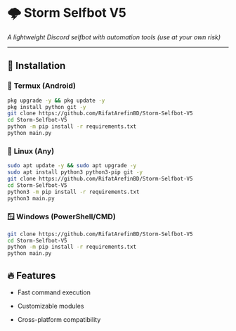 # 🌩 Storm Selfbot V5  
*A lightweight Discord selfbot with automation tools (use at your own risk)*  

---

## 🚀 **Installation**  

### 📱 **Termux (Android)**  
```bash
pkg upgrade -y && pkg update -y  
pkg install python git -y  
git clone https://github.com/RifatArefinBD/Storm-Selfbot-V5  
cd Storm-Selfbot-V5  
python -m pip install -r requirements.txt  
python main.py
```

### 🐧 **Linux (Any)**
```bash
sudo apt update -y && sudo apt upgrade -y  
sudo apt install python3 python3-pip git -y  
git clone https://github.com/RifatArefinBD/Storm-Selfbot-V5  
cd Storm-Selfbot-V5  
python3 -m pip install -r requirements.txt  
python3 main.py
```

### 🪟 **Windows (PowerShell/CMD)**
```bash
git clone https://github.com/RifatArefinBD/Storm-Selfbot-V5  
cd Storm-Selfbot-V5  
python -m pip install -r requirements.txt  
python main.py
```

## 🔥 **Features**
* Fast command execution

* Customizable modules

* Cross-platform compatibility
